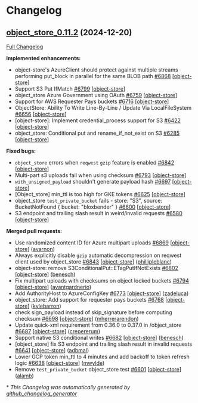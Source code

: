 <!---
  Licensed to the Apache Software Foundation (ASF) under one
  or more contributor license agreements.  See the NOTICE file
  distributed with this work for additional information
  regarding copyright ownership.  The ASF licenses this file
  to you under the Apache License, Version 2.0 (the
  "License"); you may not use this file except in compliance
  with the License.  You may obtain a copy of the License at

    http://www.apache.org/licenses/LICENSE-2.0

  Unless required by applicable law or agreed to in writing,
  software distributed under the License is distributed on an
  "AS IS" BASIS, WITHOUT WARRANTIES OR CONDITIONS OF ANY
  KIND, either express or implied.  See the License for the
  specific language governing permissions and limitations
  under the License.
-->

# Changelog

## [object_store_0.11.2](https://github.com/apache/arrow-rs/tree/object_store_0.11.2) (2024-12-20)

[Full Changelog](https://github.com/apache/arrow-rs/compare/object_store_0.11.1...object_store_0.11.2)

**Implemented enhancements:**

- object-store's AzureClient should protect against multiple streams performing put\_block in parallel for the same BLOB path [\#6868](https://github.com/apache/arrow-rs/issues/6868) [[object-store](https://github.com/apache/arrow-rs/labels/object-store)]
- Support S3 Put IfMatch [\#6799](https://github.com/apache/arrow-rs/issues/6799) [[object-store](https://github.com/apache/arrow-rs/labels/object-store)]
- object\_store Azure Government using OAuth [\#6759](https://github.com/apache/arrow-rs/issues/6759) [[object-store](https://github.com/apache/arrow-rs/labels/object-store)]
- Support for AWS Requester Pays buckets [\#6716](https://github.com/apache/arrow-rs/issues/6716) [[object-store](https://github.com/apache/arrow-rs/labels/object-store)]
- ObjectStore: Ability To Write Line-By-Line / Update Via LocalFileSystem [\#6656](https://github.com/apache/arrow-rs/issues/6656) [[object-store](https://github.com/apache/arrow-rs/labels/object-store)]
- \[object-store\]: Implement credential\_process support for S3 [\#6422](https://github.com/apache/arrow-rs/issues/6422) [[object-store](https://github.com/apache/arrow-rs/labels/object-store)]
- object\_store: Conditional put and rename\_if\_not\_exist on S3 [\#6285](https://github.com/apache/arrow-rs/issues/6285) [[object-store](https://github.com/apache/arrow-rs/labels/object-store)]

**Fixed bugs:**

- `object_store` errors when `reqwest` `gzip` feature is enabled [\#6842](https://github.com/apache/arrow-rs/issues/6842) [[object-store](https://github.com/apache/arrow-rs/labels/object-store)]
- Multi-part s3 uploads fail when using checksum [\#6793](https://github.com/apache/arrow-rs/issues/6793) [[object-store](https://github.com/apache/arrow-rs/labels/object-store)]
- `with_unsigned_payload` shouldn't generate payload hash [\#6697](https://github.com/apache/arrow-rs/issues/6697) [[object-store](https://github.com/apache/arrow-rs/labels/object-store)]
- \[Object\_store\] min\_ttl is too high for GKE tokens [\#6625](https://github.com/apache/arrow-rs/issues/6625) [[object-store](https://github.com/apache/arrow-rs/labels/object-store)]
- object\_store `test_private_bucket` fails - store: "S3", source: BucketNotFound { bucket: "bloxbender" } [\#6600](https://github.com/apache/arrow-rs/issues/6600) [[object-store](https://github.com/apache/arrow-rs/labels/object-store)]
- S3 endpoint and trailing slash result in weird/invalid requests [\#6580](https://github.com/apache/arrow-rs/issues/6580) [[object-store](https://github.com/apache/arrow-rs/labels/object-store)]

**Merged pull requests:**

- Use randomized content ID for Azure multipart uploads [\#6869](https://github.com/apache/arrow-rs/pull/6869) [[object-store](https://github.com/apache/arrow-rs/labels/object-store)] ([avarnon](https://github.com/avarnon))
- Always explicitly disable `gzip` automatic decompression on reqwest client used by object\_store [\#6843](https://github.com/apache/arrow-rs/pull/6843) [[object-store](https://github.com/apache/arrow-rs/labels/object-store)] ([phillipleblanc](https://github.com/phillipleblanc))
- object-store: remove S3ConditionalPut::ETagPutIfNotExists [\#6802](https://github.com/apache/arrow-rs/pull/6802) [[object-store](https://github.com/apache/arrow-rs/labels/object-store)] ([benesch](https://github.com/benesch))
- Fix multipart uploads with checksums on object locked buckets [\#6794](https://github.com/apache/arrow-rs/pull/6794) [[object-store](https://github.com/apache/arrow-rs/labels/object-store)] ([avantgardnerio](https://github.com/avantgardnerio))
- Add AuthorityHost to AzureConfigKey [\#6773](https://github.com/apache/arrow-rs/pull/6773) [[object-store](https://github.com/apache/arrow-rs/labels/object-store)] ([zadeluca](https://github.com/zadeluca))
- object\_store: Add support for requester pays buckets [\#6768](https://github.com/apache/arrow-rs/pull/6768) [[object-store](https://github.com/apache/arrow-rs/labels/object-store)] ([kylebarron](https://github.com/kylebarron))
- check sign\_payload instead of skip\_signature before computing checksum [\#6698](https://github.com/apache/arrow-rs/pull/6698) [[object-store](https://github.com/apache/arrow-rs/labels/object-store)] ([mherrerarendon](https://github.com/mherrerarendon))
- Update quick-xml requirement from 0.36.0 to 0.37.0 in /object\_store [\#6687](https://github.com/apache/arrow-rs/pull/6687) [[object-store](https://github.com/apache/arrow-rs/labels/object-store)] ([crepererum](https://github.com/crepererum))
- Support native S3 conditional writes [\#6682](https://github.com/apache/arrow-rs/pull/6682) [[object-store](https://github.com/apache/arrow-rs/labels/object-store)] ([benesch](https://github.com/benesch))
- \[object\_store\] fix S3 endpoint and trailing slash result in invalid requests [\#6641](https://github.com/apache/arrow-rs/pull/6641) [[object-store](https://github.com/apache/arrow-rs/labels/object-store)] ([adbmal](https://github.com/adbmal))
- Lower GCP token min\_ttl to 4 minutes and add backoff to token refresh logic [\#6638](https://github.com/apache/arrow-rs/pull/6638) [[object-store](https://github.com/apache/arrow-rs/labels/object-store)] ([mwylde](https://github.com/mwylde))
- Remove `test_private_bucket` object\_store test [\#6601](https://github.com/apache/arrow-rs/pull/6601) [[object-store](https://github.com/apache/arrow-rs/labels/object-store)] ([alamb](https://github.com/alamb))



\* *This Changelog was automatically generated by [github_changelog_generator](https://github.com/github-changelog-generator/github-changelog-generator)*
